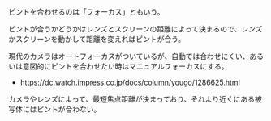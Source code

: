 ピントを合わせるのは「フォーカス」ともいう。

ピントが合うかどうかはレンズとスクリーンの距離によって決まるので、レンズかスクリーンを動かして距離を変えればピントが合う。

現代のカメラはオートフォーカスがついているが、自動では合わせにくい、あるいは意図的にピントを合わせたい時はマニュアルフォーカスにする。

- https://dc.watch.impress.co.jp/docs/column/yougo/1286625.html

カメラやレンズによって、最短焦点距離が決まっており、それより近くにある被写体にはピントが合わない。
